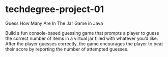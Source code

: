 # techdegree-project-01
Guess How Many Are In The Jar Game in Java 

Build a fun console-based guessing game that prompts a player to guess the correct number of items in a virtual jar filled with whatever you’d like. After the player guesses correctly, the game encourages the player to beat their score by reporting the number of attempted guesses.
